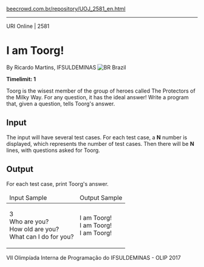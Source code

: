 <p><a href="https://www.beecrowd.com.br/repository/UOJ_2581_en.html">beecrowd.com.br/repository/UOJ_2581_en.html</a></p><hr>
<div>
  <span>URI Online | 2581</span>
  <h1>I am Toorg!</h1>
  <div>
    <p>By Ricardo Martins, IFSULDEMINAS <img src="https://resources.beecrowd.com.br/gallery/images/flags/br.gif" alt="BR"> Brazil</p>
  </div>
  <strong>Timelimit: 1</strong>
</div>
<div>
<div>
  <p>Toorg is the wisest member of the group of heroes called The Protectors of the Milky Way. For any question, it has the ideal answer! Write a program that, given a question, tells Toorg's answer.</p>
</div>
<h2>Input</h2>
<div>
  <p>The input&nbsp;will have several test cases. For each test case, a <strong>N</strong> number is displayed, which represents the number of test cases. Then there will be <strong>N</strong> lines, with questions asked for Toorg.</p>
</div>
<h2>Output</h2>
<div>
  <p>For each test case, print Toorg's answer.</p>
</div>
<div></div>
<table>
  <thead>
    <tr>
      <td>Input Sample</td>
      <td>Output Sample</td>
    </tr>
  </thead>
  <tbody>
    <tr>
      <td>
        <p>3<br>
         Who are you?<br>
         How old are you?<br>
         What can I do for you?</p>
      </td>
      <td>
        <p>I am Toorg!<br>
         I am Toorg!<br>
         I am Toorg!</p>
      </td>
    </tr>
  </tbody>
</table>
<div></div>
  <p>
  VII Olimpíada Interna de Programação do IFSULDEMINAS - OLIP 2017</p>
</div>
